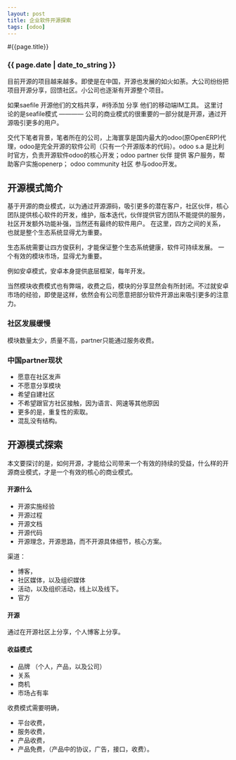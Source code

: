 ```yaml
---
layout: post
title: 企业软件开源探索
tags: [odoo]
---
```


#{{page.title}}

### {{ page.date | date_to_string }}

目前开源的项目越来越多。即使是在中国，开源也发展的如火如荼。大公司纷纷把项目开源分享，回馈社区。小公司也逐渐有开源整个项目。

如果saefile 开源他们的文档共享，#待添加 分享 他们的移动端IM工具。
这里讨论的是seafile模式 ———— 公司的商业模式的很重要的一部分就是开源，通过开源吸引更多的用户。

交代下笔者背景，笔者所在的公司，上海寰享是国内最大的odoo(原OpenERP)代理，odoo是完全开源的软件公司（只有一个开源版本的代码）。odoo s.a 是比利时官方，负责开源软件odoo的核心开发；odoo partner 伙伴 提供 客户服务，帮助客户实施openerp； odoo community 社区 参与odoo开发。

## 开源模式简介
基于开源的商业模式，以为通过开源源码，吸引更多的潜在客户，社区伙伴，核心团队提供核心软件的开发，维护，版本迭代，伙伴提供官方团队不能提供的服务，社区开发额外功能补强，当然还有最终的软件用户。
在这里，四方之间的关系，也就是整个生态系统显得尤为重要。

生态系统需要让四方俊获利，才能保证整个生态系统健康，软件可持续发展。
一个有效的模块市场，显得尤为重要。

例如安卓模式，安卓本身提供底层框架，每年开发。

当然模块收费模式也有弊端，收费之后，模块的分享显然会有所封闭。不过就安卓市场的经验，即使是这样，依然会有公司愿意把部分软件开源出来吸引更多的注意力。

### 社区发展缓慢
模块数量太少，质量不高，partner只能通过服务收费。

### 中国partner现状
* 愿意在社区发声
* 不愿意分享模块
* 希望自建社区
* 不希望跟官方社区接触，因为语言、网速等其他原因
* 更多的是，重复性的索取。
* 混乱没有结构。


## 开源模式探索
本文要探讨的是，如何开源，才能给公司带来一个有效的持续的受益，什么样的开源商业模式，才是一个有效的核心的商业模式。

#### 开源什么
* 开源实施经验
* 开源过程
* 开源文档
* 开源代码
* 开源理念，开源思路，而不开源具体细节，核心方案。

渠道：
* 博客，
* 社区媒体，以及组织媒体
* 活动，以及组织活动，线上以及线下。
* 官方

#### 开源

通过在开源社区上分享，个人博客上分享。

#### 收益模式
* 品牌 （个人，产品，以及公司）
* 关系
* 商机
* 市场占有率

收费模式需要明确，
* 平台收费，
* 服务收费，
* 产品收费，
* 产品免费，（产品中的协议，广告，接口，收费）。


